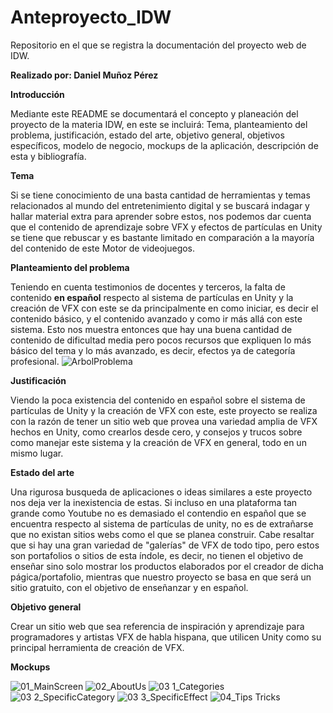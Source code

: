 
# Anteproyecto_IDW
Repositorio en el que se registra la documentación del proyecto web de IDW.


**Realizado por: Daniel Muñoz Pérez**


**Introducción**

Mediante este README se documentará el concepto y planeación del proyecto de la materia IDW, en este se incluirá: Tema, planteamiento del problema, justificación, estado del arte, objetivo general, objetivos específicos, modelo de negocio, mockups de la aplicación, descripción de esta y bibliografía.

**Tema**

Si se tiene conocimiento de una basta cantidad de herramientas y temas relacionados al mundo del entretenimiento digital y se buscará indagar y hallar material extra para aprender sobre estos, nos podemos dar cuenta que el contenido de aprendizaje sobre VFX y efectos de partículas en Unity se tiene que rebuscar y es bastante limitado en comparación a la mayoría del contenido de este Motor de videojuegos.

**Planteamiento del problema**

Teniendo en cuenta testimonios de docentes y terceros, la falta de contenido **en español** respecto al sistema de partículas en Unity y la creación de VFX con este se da principalmente en como iniciar, es decir el contenido básico, y el contenido avanzado y como ir más allá con este sistema. Esto nos muestra entonces que hay una buena cantidad de contenido de dificultad media pero pocos recursos que expliquen lo más básico del tema y lo más avanzado, es decir, efectos ya de categoría profesional.
![ArbolProblema](https://user-images.githubusercontent.com/65467881/107407637-e7899b00-6ad7-11eb-9449-73dccfb199e8.png)

**Justificación**

Viendo la poca existencia del contenido en español sobre el sistema de partículas de Unity y la creación de VFX con este, este proyecto se realiza con la razón de tener un sitio web que provea una variedad amplia de VFX hechos en Unity, como crearlos desde cero, y consejos y trucos sobre como manejar este sistema y la creación de VFX en general, todo en un mismo lugar.

**Estado del arte**

Una rigurosa busqueda de aplicaciones o ideas similares a este proyecto nos deja ver la inexistencia de estas. Si incluso en una plataforma tan grande como Youtube no es demasiado el contendio en español que se encuentra respecto al sistema de partículas de unity, no es de extrañarse que no existan sitios webs como el que se planea construir. Cabe resaltar que si hay una gran variedad de "galerías" de VFX de todo tipo, pero estos son portafolios o sitios de esta índole, es decir, no tienen el objetivo de enseñar sino solo mostrar los productos elaborados por el creador de dicha págica/portafolio, mientras que nuestro proyecto se basa en que será un sitio gratuito, con el objetivo de enseñanzar y en español.

**Objetivo general**

Crear un sitio web que sea referencia de inspiración y aprendizaje para programadores y artistas VFX de habla hispana, que utilicen Unity como su principal herramienta de creación de VFX.

**Mockups**

![01_MainScreen](https://user-images.githubusercontent.com/65467881/107408990-aabea380-6ad9-11eb-9e1a-e4376fb58f9b.png)
![02_AboutUs](https://user-images.githubusercontent.com/65467881/107408992-abefd080-6ad9-11eb-955a-fa630e57b913.png)
![03 1_Categories](https://user-images.githubusercontent.com/65467881/107408998-ad20fd80-6ad9-11eb-850c-f97393ea8a96.png)
![03 2_SpecificCategory](https://user-images.githubusercontent.com/65467881/107409003-adb99400-6ad9-11eb-8d3d-ee0cbae63c4d.png)
![03 3_SpecificEffect](https://user-images.githubusercontent.com/65467881/107409005-ae522a80-6ad9-11eb-936b-0bd69dd8a1a6.png)
![04_Tips Tricks](https://user-images.githubusercontent.com/65467881/107409007-aeeac100-6ad9-11eb-911f-6b4e1816f157.png)

